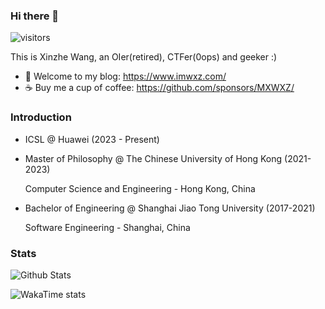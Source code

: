 ### Hi there 👋
![visitors](https://visitor-badge.laobi.icu/badge?page_id=MXWXZ.MXWXZ)

This is Xinzhe Wang, an OIer(retired), CTFer(0ops) and geeker :)

- 🐚 Welcome to my blog: https://www.imwxz.com/
- ☕ Buy me a cup of coffee: https://github.com/sponsors/MXWXZ/

### Introduction
- ICSL @ Huawei (2023 - Present)
- Master of Philosophy @ The Chinese University of Hong Kong (2021-2023)
  
  Computer Science and Engineering - Hong Kong, China
- Bachelor of Engineering @ Shanghai Jiao Tong University (2017-2021)
  
  Software Engineering - Shanghai, China

### Stats

![Github Stats](https://github-readme-stats-mxwxz.vercel.app/api?username=mxwxz&show_icons=true&custom_title=MXWXZ%27s%20GitHub%20Stats)

![WakaTime stats](https://github-readme-stats-mxwxz.vercel.app/api/wakatime?username=mxwxz&layout=compact&langs_count=5)
